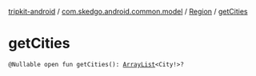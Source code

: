 [tripkit-android](../../index.md) / [com.skedgo.android.common.model](../index.md) / [Region](index.md) / [getCities](./get-cities.md)

# getCities

`@Nullable open fun getCities(): `[`ArrayList`](https://docs.oracle.com/javase/7/docs/api/java/util/ArrayList.html)`<City!>?`